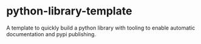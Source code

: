 # python-library-template
A template to quickly build a python library with tooling to enable automatic documentation and pypi publishing.
